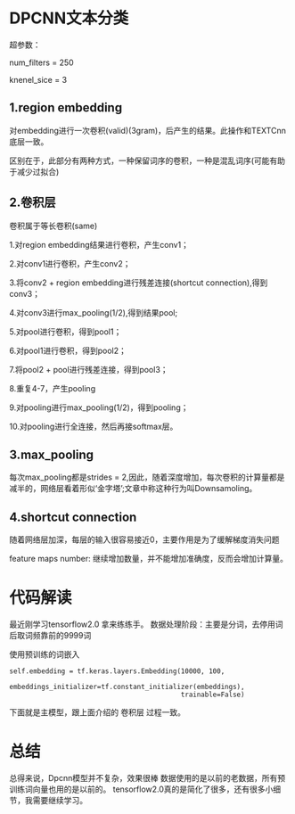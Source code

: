 # DPCNN文本分类
超参数：

num_filters = 250

knenel_sice = 3

## 1.region embedding
对embedding进行一次卷积(valid)(3gram)，后产生的结果。此操作和TEXTCnn底层一致。

区别在于，此部分有两种方式，一种保留词序的卷积，一种是混乱词序(可能有助于减少过拟合)

## 2.卷积层
卷积属于等长卷积(same)

1.对region embedding结果进行卷积，产生conv1；

2.对conv1进行卷积，产生conv2；

3.将conv2 + region embedding进行残差连接(shortcut connection),得到conv3；

4.对conv3进行max_pooling(1/2),得到结果pool;

5.对pool进行卷积，得到pool1；

6.对pool1进行卷积，得到pool2；

7.将pool2 + pool进行残差连接，得到pool3；

8.重复4-7，产生pooling

9.对pooling进行max_pooling(1/2)，得到pooling；

10.对pooling进行全连接，然后再接softmax层。

## 3.max_pooling
每次max_pooling都是strides = 2,因此，随着深度增加，每次卷积的计算量都是减半的，网络层看着形似‘金字塔’;文章中称这种行为叫Downsamoling。

## 4.shortcut connection
随着网络层加深，每层的输入很容易接近0，主要作用是为了缓解梯度消失问题

feature maps number:
继续增加数量，并不能增加准确度，反而会增加计算量。



# 代码解读
最近刚学习tensorflow2.0 拿来练练手。
数据处理阶段：主要是分词，去停用词后取词频靠前的9999词

使用预训练的词嵌入
```
self.embedding = tf.keras.layers.Embedding(10000, 100,
                                           embeddings_initializer=tf.constant_initializer(embeddings),
                                           trainable=False)
```
下面就是主模型，跟上面介绍的 卷积层 过程一致。

# 总结
总得来说，Dpcnn模型并不复杂，效果很棒
数据使用的是以前的老数据，所有预训练词向量也用的是以前的。
tensorflow2.0真的是简化了很多，还有很多小细节，我需要继续学习。

